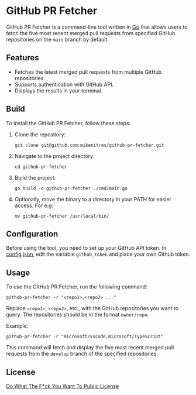# GitHub PR Fetcher

GitHub PR Fetcher is a command-line tool written in [Go](https://go.dev/) that allows users to fetch the five most recent merged pull requests from specified GitHub repositories on the `main` branch by default.

## Features

- Fetches the latest merged pull requests from multiple GitHub repositories.
- Supports authentication with GitHub API.
- Displays the results in your terminal.

## Build

To install the GitHub PR Fetcher, follow these steps:

1. Clone the repository:

   ```
   git clone git@github.com:mikenitres/github-pr-fetcher.git
   ```

2. Navigate to the project directory:

   ```
   cd github-pr-fetcher
   ```

3. Build the project:

   ```
   go build -o github-pr-fetcher ./cmd/main.go
   ```

4. Optionally, move the binary to a directory in your PATH for easier access. For e.g:

   ```
   mv github-pr-fetcher /usr/local/bin/
   ```

## Configuration

Before using the tool, you need to set up your GitHub API token. In [config.json](config.json), edit the variable `github_token` and place your own Github token.

## Usage

To use the GitHub PR Fetcher, run the following command:

```
github-pr-fetcher -r "<repo1>,<repo2> ..."
```

Replace `<repo1>`, `<repo2>`, etc., with the GitHub repositories you want to query. The repositories should be in the format `owner/repo`.

Example:

```
github-pr-fetcher -r "microsoft/vscode,microsoft/TypeScript"
```

This command will fetch and display the five most recent merged pull requests from the `develop` branch of the specified repositories.

## License

[Do What The F*ck You Want To Public License](LICENSE)
